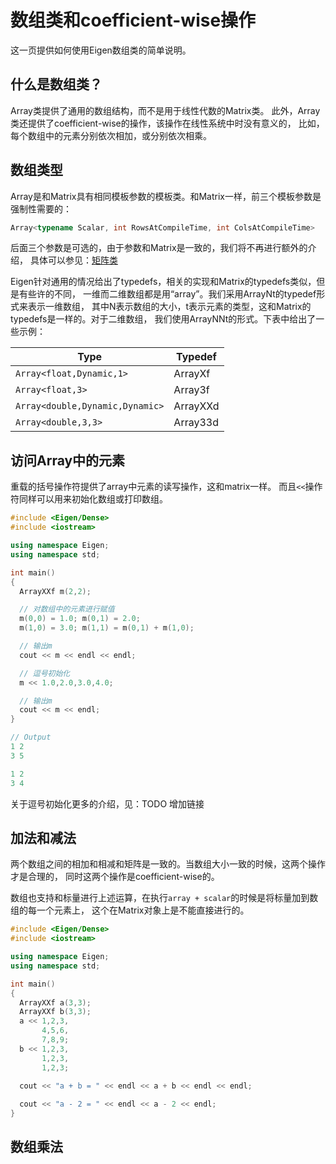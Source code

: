 # 数组类和coefficient-wise操作

这一页提供如何使用Eigen数组类的简单说明。

## 什么是数组类？

Array类提供了通用的数组结构，而不是用于线性代数的Matrix类。
此外，Array类还提供了coefficient-wise的操作，该操作在线性系统中时没有意义的，
比如，每个数组中的元素分别依次相加，或分别依次相乘。

## 数组类型

Array是和Matrix具有相同模板参数的模板类。和Matrix一样，前三个模板参数是强制性需要的：

```c++
Array<typename Scalar, int RowsAtCompileTime, int ColsAtCompileTime>
```

后面三个参数是可选的，由于参数和Matrix是一致的，我们将不再进行额外的介绍，
具体可以参见：[矩阵类](./TheMatrixClass.md)

Eigen针对通用的情况给出了typedefs，相关的实现和Matrix的typedefs类似，但是有些许的不同，
一维而二维数组都是用“array”。我们采用ArrayNt的typedef形式来表示一维数组，
其中N表示数组的大小，t表示元素的类型，这和Matrix的typedefs是一样的。对于二维数组，
我们使用ArrayNNt的形式。下表中给出了一些示例：

| Type | Typedef |
|------|---------|
| `Array<float,Dynamic,1>` | ArrayXf |
| `Array<float,3>` | Array3f |
| `Array<double,Dynamic,Dynamic>` | ArrayXXd |
| `Array<double,3,3>` | Array33d |

## 访问Array中的元素

重载的括号操作符提供了array中元素的读写操作，这和matrix一样。
而且`<<`操作符同样可以用来初始化数组或打印数组。

```c++
#include <Eigen/Dense>
#include <iostream>

using namespace Eigen;
using namespace std;

int main()
{
  ArrayXXf m(2,2);

  // 对数组中的元素进行赋值
  m(0,0) = 1.0; m(0,1) = 2.0;
  m(1,0) = 3.0; m(1,1) = m(0,1) + m(1,0);

  // 输出m
  cout << m << endl << endl;

  // 逗号初始化
  m << 1.0,2.0,3.0,4.0;

  // 输出m
  cout << m << endl;
}

// Output
1 2 
3 5 

1 2 
3 4
```

关于逗号初始化更多的介绍，见：TODO 增加链接

## 加法和减法

两个数组之间的相加和相减和矩阵是一致的。当数组大小一致的时候，这两个操作才是合理的，
同时这两个操作是coefficient-wise的。

数组也支持和标量进行上述运算，在执行`array + scalar`的时候是将标量加到数组的每一个元素上，
这个在Matrix对象上是不能直接进行的。

```c++
#include <Eigen/Dense>
#include <iostream>

using namespace Eigen;
using namespace std;

int main()
{
  ArrayXXf a(3,3);
  ArrayXXf b(3,3);
  a << 1,2,3,
       4,5,6,
       7,8,9;
  b << 1,2,3,
       1,2,3,
       1,2,3;

  cout << "a + b = " << endl << a + b << endl << endl;
  
  cout << "a - 2 = " << endl << a - 2 << endl;
}
```

## 数组乘法


